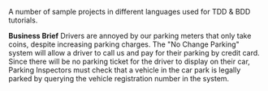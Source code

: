 A number of sample projects in different languages used for TDD & BDD tutorials.

**Business Brief**
Drivers are annoyed by our parking meters that only take coins, despite increasing parking charges.
The "No Change Parking" system will allow a driver to call us and pay for their parking by credit card. Since there will be no parking ticket for the driver to display on their car, Parking Inspectors must check that a vehicle in the car park is legally parked by querying the vehicle registration number in the system.